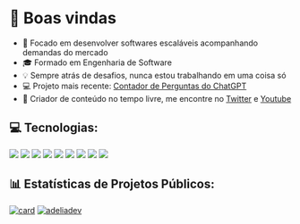 <!-- Você é um espertinho, sabia? -->
<!-- You're such a smart guy, huh? -->
<!-- Last update 27/08/2024 -->

<!--
 <h1 align="center">
  <output>Hi there 👋</output>
 </h1>

### Hi there 👋
**euMts/euMts** is a ✨ _special_ ✨ repository because its `README.md` (this file) appears on your GitHub profile.

Here are some ideas to get you started:

- 🔭 I’m currently working on ...
- 🌱 I’m currently learning ...
- 👯 I’m looking to collaborate on ...
- 🤔 I’m looking for help with ...
- 💬 Ask me about ...
- 📫 How to reach me: ...
- 😄 Pronouns: ...
- ⚡ Fun fact: ...

- 💬 Take a look at my latest online project:

 [![Instagram](https://img.shields.io/badge/-Instagram-05122A?style=flat&logo=instagram)](https://www.instagram.com/mts.e/)&nbsp;
 
 
 <p align="center">
  <a href="https://www.instagram.com/mts.e/">
    <img src="https://img.shields.io/badge/-Instagram-05122A?style=flat&logo=instagram" />
  </a>
</p>

<h3>
- 😅 I'm Matheus Eduardo and I live in Brazil<br>
- ⚡ My favorite programming language is Python<br>
- 🖥️ Currently working with Big Data and Machine Learning<br>
- 🔭 I spend most of my free-time making bots (you may notice me on your tl)<br>
- 💬 Take a look at my latest online project: <a href="https://github.com/euMts/Sickomode">Sickomode</a><br>
- 📫 You can find me on <a href="https://instagram.com/mts.e">Instagram</a>
</h3>

-->
# 👋 Boas vindas
* 🎯 Focado em desenvolver softwares escaláveis acompanhando demandas do mercado
* 🎓 Formado em Engenharia de Software
* 💡 Sempre atrás de desafios, nunca estou trabalhando em uma coisa só
* 💻 Projeto mais recente: [Contador de Perguntas do ChatGPT](https://github.com/euMts/chatgpt_question_count)
* 📱 Criador de conteúdo no tempo livre, me encontre no [Twitter](https://x.com/devMts_) e [Youtube](https://www.youtube.com/@devmts)

## 💻 Tecnologias:
<p>
  <img src="https://img.shields.io/badge/Python-14354C?style=for-the-badge&logo=python&logoColor=white">
  <img src="https://img.shields.io/badge/Typescript-blue?style=for-the-badge&logo=Typescript&logoColor=white">
  <img src="https://img.shields.io/badge/NodeJS-76AC0A?style=for-the-badge&logo=javascript&logoColor=white">
  <img src="https://img.shields.io/badge/tailwind-0EA5E9?style=for-the-badge&logo=tailwindcss&logoColor=white">
  <img src="https://img.shields.io/badge/Postgres-699DC9?style=for-the-badge&logo=postgresql&logoColor=white">
  <img src="https://img.shields.io/badge/Supabase-006239?style=for-the-badge&logo=supabase&logoColor=white">
  <img src="https://img.shields.io/badge/Docker-1D63ED?style=for-the-badge&logo=docker&logoColor=white">
  <img src="https://img.shields.io/badge/Git-E34F26?style=for-the-badge&logo=git&logoColor=white">
    <img src="https://img.shields.io/badge/Linux-8A225D?style=for-the-badge&logo=linux&logoColor=white">
</p>

## 📊 Estatísticas de Projetos Públicos:
[![card](https://github-readme-stats.vercel.app/api?username=euMts&theme=dark&show_icons=true)](https://github.com/anuraghazra/github-readme-stats)
[![adeliadev](https://github-readme-stats.vercel.app/api/top-langs/?username=euMts&theme=dark)](https://github.com/anuraghazra/github-readme-stats)
